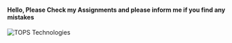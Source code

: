 <h4> Hello, Please Check my Assignments and please inform me if you find any mistakes</h4>
<img align="center" alt="TOPS Technologies" src="https://www.tops-int.com/images/TOPS-logo.png"> 
